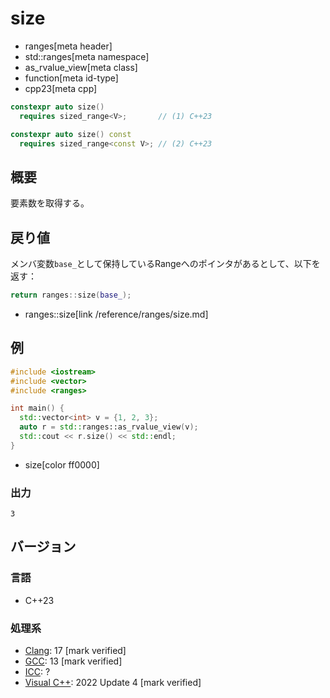 # size
* ranges[meta header]
* std::ranges[meta namespace]
* as_rvalue_view[meta class]
* function[meta id-type]
* cpp23[meta cpp]

```cpp
constexpr auto size()
  requires sized_range<V>;       // (1) C++23

constexpr auto size() const
  requires sized_range<const V>; // (2) C++23
```

## 概要
要素数を取得する。


## 戻り値

メンバ変数`base_`として保持しているRangeへのポインタがあるとして、以下を返す：

```cpp
return ranges::size(base_);
```
* ranges::size[link /reference/ranges/size.md]


## 例
```cpp
#include <iostream>
#include <vector>
#include <ranges>

int main() {
  std::vector<int> v = {1, 2, 3};
  auto r = std::ranges::as_rvalue_view(v);
  std::cout << r.size() << std::endl;
}
```
* size[color ff0000]

### 出力
```
3
```


## バージョン
### 言語
- C++23

### 処理系
- [Clang](/implementation.md#clang): 17 [mark verified]
- [GCC](/implementation.md#gcc): 13 [mark verified]
- [ICC](/implementation.md#icc): ?
- [Visual C++](/implementation.md#visual_cpp): 2022 Update 4 [mark verified]
